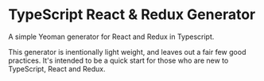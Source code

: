# TypeScript React & Redux Generator
A simple Yeoman generator for React and Redux in Typescript.

This generator is inentionally light weight, and leaves out a fair few good practices. It's intended to be a quick start for those who are new to TypeScript, React and Redux.
